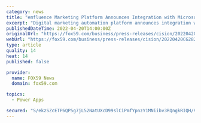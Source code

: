```yaml
---
category: news
title: "emfluence Marketing Platform Announces Integration with Microsoft Power Apps"
excerpt: "Digital marketing automation platform announces integration with Microsoft Power Apps, providing powerful marketing automation capabilities to Power Apps. KANSAS CITY, Mo., April 20, 2022 ..."
publishedDateTime: 2022-04-20T14:00:00Z
originalUrl: "https://fox59.com/business/press-releases/cision/20220420CG28201/emfluence-marketing-platform-announces-integration-with-microsoft-power-apps/"
webUrl: "https://fox59.com/business/press-releases/cision/20220420CG28201/emfluence-marketing-platform-announces-integration-with-microsoft-power-apps/"
type: article
quality: 14
heat: 14
published: false

provider:
  name: FOX59 News
  domain: fox59.com

topics:
  - Power Apps

secured: "S/ekzSZcETP6QP5g7jL52NatUXcD99slCiPmfYpnzY1MNiibv3RQngkRIQH/VOQ14oVE0eAdn2Ne8w6b31UJltWJtgW9J6fVh+KaoFPLJyEHLQNZTk8SKpmikaRw/XSdv6DKmufx5MB1YXnp9Ram2yAQRFaXXw8nuR2EQT5FAhvM2Ky8zxAR8x2erO+W2XUq4OIu0BBC3nNTHrvhsblUoNq882DFPinwqEFIOliicHMywFxr4XQgqCmyIRM7dIKY7uKwP4N9SkcDPREqxpXCczVqAzginDCym7Bd7FCzIkn9urwI/8bGbUZNAqgghItfNmaiPIk3j37wADzqkOvaOHsEXSK9nBIi2z9vYHbNMFA=;yqljuSI+3bdWcy9mKH9kjQ=="
---
```


